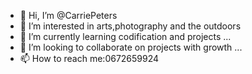 - 👋 Hi, I’m @CarriePeters
- 👀 I’m interested in arts,photography and the outdoors
- 🌱 I’m currently learning codification and projects ...
- 💞️ I’m looking to collaborate on projects with growth  ...
- 📫 How to reach me:0672659924

<!---
CarriePeters/CarriePeters is a ✨ special ✨ repository because its `README.md` (this file) appears on your GitHub profile.
You can click the Preview link to take a look at your changes.
--->

